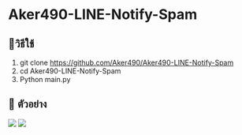 # Aker490-LINE-Notify-Spam

## 📄วิธีใช้

1. git clone https://github.com/Aker490/Aker490-LINE-Notify-Spam
2. cd Aker490-LINE-Notify-Spam
3. Python main.py


## 📝 ตัวอย่าง

![](https://media.discordapp.net/attachments/1035749114710851585/1073906152166924388/Screenshot_2023-02-11-16-59-11-941_jp.naver.line.android.png)
![](https://media.discordapp.net/attachments/1035749114710851585/1073907468326944788/IMG_20230211_170436.png)
